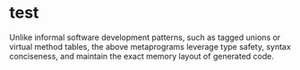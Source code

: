 # test

Unlike informal software development patterns, such as tagged unions or virtual method tables, the above metaprograms leverage type safety, syntax conciseness, and maintain the exact memory layout of generated code.
